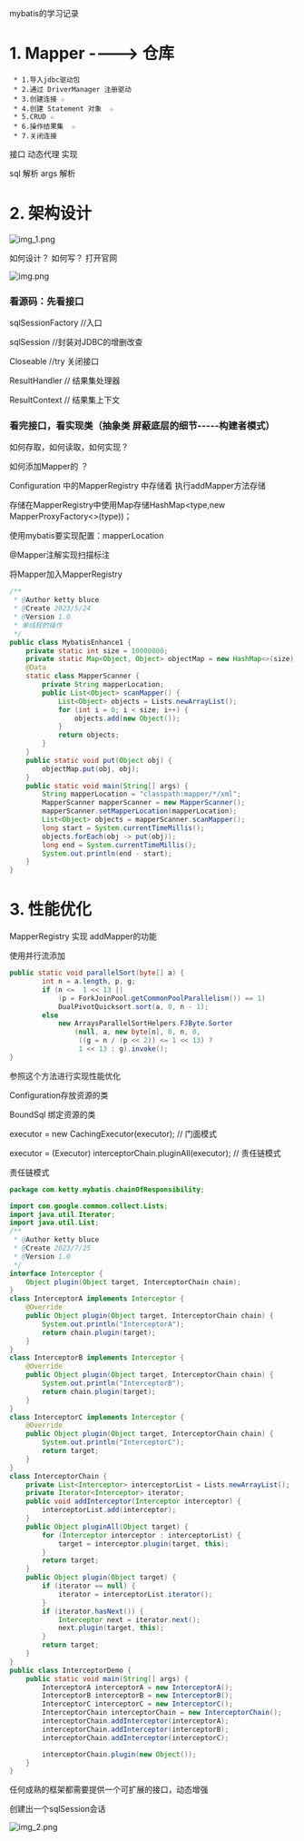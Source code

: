 mybatis的学习记录

# 1.  Mapper ---->    仓库

     * 1.导入jdbc驱动包
     * 2.通过 DriverManager 注册驱动
     * 3.创建连接 ☆
     * 4.创建 Statement 对象  ☆
     * 5.CRUD ☆
     * 6.操作结果集  ☆
     * 7.关闭连接

接口 动态代理 实现

sql 解析
args 解析

# 2. 架构设计

![img_1.png](img_1.png)

如何设计？
如何写？
打开官网

![img.png](img.png)

### 看源码：先看接口

sqlSessionFactory //入口

sqlSession //封装对JDBC的增删改查

Closeable //try 关闭接口

ResultHandler // 结果集处理器

ResultContext // 结果集上下文

### 看完接口，看实现类（抽象类 屏蔽底层的细节-----构建者模式）

如何存取，如何读取，如何实现？





如何添加Mapper的 ？

Configuration 中的MapperRegistry 中存储着 执行addMapper方法存储

存储在MapperRegistry中使用Map存储HashMap<type,new MapperProxyFactory<>(type))；

使用mybatis要实现配置：mapperLocation

@Mapper注解实现扫描标注

将Mapper加入MapperRegistry

```java
/**
 * @Author ketty bluce
 * @Create 2023/5/24
 * @Version 1.0
 * 单线程的操作
 */
public class MybatisEnhance1 {
    private static int size = 10000000;
    private static Map<Object, Object> objectMap = new HashMap<>(size);
    @Data
    static class MapperScanner {
        private String mapperLocation;
        public List<Object> scanMapper() {
            List<Object> objects = Lists.newArrayList();
            for (int i = 0; i < size; i++) {
                objects.add(new Object());
            }
            return objects;
        }
    }
    public static void put(Object obj) {
        objectMap.put(obj, obj);
    }
    public static void main(String[] args) {
        String mapperLocation = "classpath:mapper/*/xml";
        MapperScanner mapperScanner = new MapperScanner();
        mapperScanner.setMapperLocation(mapperLocation);
        List<Object> objects = mapperScanner.scanMapper();
        long start = System.currentTimeMillis();
        objects.forEach(obj -> put(obj));
        long end = System.currentTimeMillis();
        System.out.println(end - start);
    }
}
```



# 3. 性能优化



MapperRegistry  实现 addMapper的功能

使用并行流添加

```java
public static void parallelSort(byte[] a) {
        int n = a.length, p, g;
        if (n <=  1 << 13 ||
            (p = ForkJoinPool.getCommonPoolParallelism()) == 1)
            DualPivotQuicksort.sort(a, 0, n - 1);
        else
            new ArraysParallelSortHelpers.FJByte.Sorter
                (null, a, new byte[n], 0, n, 0,
                 ((g = n / (p << 2)) <= 1 << 13) ?
                 1 << 13 : g).invoke();
}
```

参照这个方法进行实现性能优化



Configuration存放资源的类

BoundSql 绑定资源的类

executor = new CachingExecutor(executor);  // 门面模式

executor = (Executor) interceptorChain.pluginAll(executor); // 责任链模式





责任链模式

```JAVA
package com.ketty.mybatis.chainOfResponsibility;

import com.google.common.collect.Lists;
import java.util.Iterator;
import java.util.List;
/**
 * @Author ketty bluce
 * @Create 2023/7/25
 * @Version 1.0
 */
interface Interceptor {
    Object plugin(Object target, InterceptorChain chain);
}
class InterceptorA implements Interceptor {
    @Override
    public Object plugin(Object target, InterceptorChain chain) {
        System.out.println("InterceptorA");
        return chain.plugin(target);
    }
}
class InterceptorB implements Interceptor {
    @Override
    public Object plugin(Object target, InterceptorChain chain) {
        System.out.println("InterceptorB");
        return chain.plugin(target);
    }
}
class InterceptorC implements Interceptor {
    @Override
    public Object plugin(Object target, InterceptorChain chain) {
        System.out.println("InterceptorC");
        return target;
    }
}
class InterceptorChain {
    private List<Interceptor> interceptorList = Lists.newArrayList();
    private Iterator<Interceptor> iterator;
    public void addInterceptor(Interceptor interceptor) {
        interceptorList.add(interceptor);
    }
    public Object pluginAll(Object target) {
        for (Interceptor interceptor : interceptorList) {
            target = interceptor.plugin(target, this);
        }
        return target;
    }
    public Object plugin(Object target) {
        if (iterator == null) {
            iterator = interceptorList.iterator();
        }
        if (iterator.hasNext()) {
            Interceptor next = iterator.next();
            next.plugin(target, this);
        }
        return target;
    }
}
public class InterceptorDemo {
    public static void main(String[] args) {
        InterceptorA interceptorA = new InterceptorA();
        InterceptorB interceptorB = new InterceptorB();
        InterceptorC interceptorC = new InterceptorC();
        InterceptorChain interceptorChain = new InterceptorChain();
        interceptorChain.addInterceptor(interceptorA);
        interceptorChain.addInterceptor(interceptorB);
        interceptorChain.addInterceptor(interceptorC);

        interceptorChain.plugin(new Object());
    }
}

```



任何成熟的框架都需要提供一个可扩展的接口，动态增强

创建出一个sqlSession会话














































![img_2.png](img_2.png)






